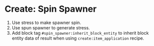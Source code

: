 
Create: Spin Spawner
=======

1. Use stress to make spawner spin.
2. Use spun spawner to generate stress.
3. Add block tag `#spin_spawner:inherit_block_entity` to inherit block entity data of result when using `create:item_application` recipe.
